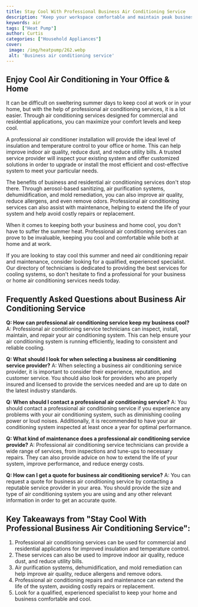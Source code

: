 ```yaml
---
title: Stay Cool With Professional Business Air Conditioning Service
description: "Keep your workspace comfortable and maintain peak business performance with the help of professional business air conditioning service Get the inside scoop on where and how to find the service that fits your business needs"
keywords: air
tags: ["Heat Pump"]
author: Curtis
categories: ["Household Appliances"]
cover: 
 image: /img/heatpump/262.webp
 alt: 'Business air conditioning service'
---
```

## Enjoy Cool Air Conditioning in Your Office & Home

It can be difficult on sweltering summer days to keep cool at work or in your home, but with the help of professional air conditioning services, it is a lot easier. Through air conditioning services designed for commercial and residential applications, you can maximize your comfort levels and keep cool.

A professional air conditioner installation will provide the ideal level of insulation and temperature control to your office or home. This can help improve indoor air quality, reduce dust, and reduce utility bills. A trusted service provider will inspect your existing system and offer customized solutions in order to upgrade or install the most efficient and cost-effective system to meet your particular needs.

The benefits of business and residential air conditioning services don't stop there. Through aerosol-based sanitizing, air purification systems, dehumidification, and mold remediation, you can also improve air quality, reduce allergens, and even remove odors. Professional air conditioning services can also assist with maintenance, helping to extend the life of your system and help avoid costly repairs or replacement.

When it comes to keeping both your business and home cool, you don't have to suffer the summer heat. Professional air conditioning services can prove to be invaluable, keeping you cool and comfortable while both at home and at work.

If you are looking to stay cool this summer and need air conditioning repair and maintenance, consider looking for a qualified, experienced specialist. Our directory of technicians is dedicated to providing the best services for cooling systems, so don't hesitate to find a professional for your business or home air conditioning services needs today.

## Frequently Asked Questions about Business Air Conditioning Service

**Q: How can professional air conditioning service keep my business cool?** 
A: Professional air conditioning service technicians can inspect, install, maintain, and repair your air conditioning system. This can help ensure your air conditioning system is running efficiently, leading to consistent and reliable cooling. 

**Q: What should I look for when selecting a business air conditioning service provider?** 
A: When selecting a business air conditioning service provider, it is important to consider their experience, reputation, and customer service. You should also look for providers who are properly insured and licensed to provide the services needed and are up to date on the latest industry standards.

**Q: When should I contact a professional air conditioning service?** 
A: You should contact a professional air conditioning service if you experience any problems with your air conditioning system, such as diminishing cooling power or loud noises. Additionally, it is recommended to have your air conditioning system inspected at least once a year for optimal performance. 

**Q: What kind of maintenance does a professional air conditioning service provide?**
A: Professional air conditioning service technicians can provide a wide range of services, from inspections and tune-ups to necessary repairs. They can also provide advice on how to extend the life of your system, improve performance, and reduce energy costs.

**Q: How can I get a quote for business air conditioning service?**
A: You can request a quote for business air conditioning service by contacting a reputable service provider in your area. You should provide the size and type of air conditioning system you are using and any other relevant information in order to get an accurate quote.

## Key Takeaways from "Stay Cool With Professional Business Air Conditioning Service": 
1. Professional air conditioning services can be used for commercial and residential applications for improved insulation and temperature control.
2. These services can also be used to improve indoor air quality, reduce dust, and reduce utility bills. 
3. Air purification systems, dehumidification, and mold remediation can help improve air quality, reduce allergens and remove odors.
4. Professional air conditioning repairs and maintenance can extend the life of the system, avoiding costly repairs or replacement. 
5. Look for a qualified, experienced specialist to keep your home and business comfortable and cool.
